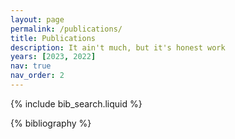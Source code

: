 ```yaml
---
layout: page
permalink: /publications/
title: Publications
description: It ain't much, but it's honest work
years: [2023, 2022]
nav: true
nav_order: 2
---
```


<!-- _pages/publications.md -->

<!-- Bibsearch Feature -->

{% include bib_search.liquid %}

<div class="publications">

{% bibliography %}

</div>
